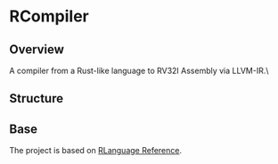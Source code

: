# RCompiler

## Overview
A compiler from a Rust-like language to RV32I Assembly via LLVM-IR.\

## Structure

## Base
The project is based on [RLanguage Reference](https://github.com/peterzheng98/RCompiler-Spec/).